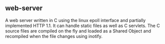 web-server
--------------------------------------------------

A web server written in C using the linux epoll interface and partially implemented HTTP 1.1. It can handle static files as well as C servlets. The C source files are compiled on the fly and loaded as a Shared Object and recompiled when the file changes using inotify.
